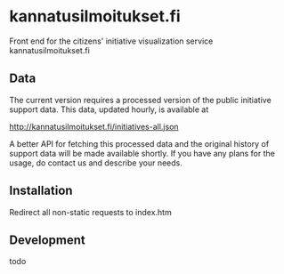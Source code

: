 # kannatusilmoitukset.fi

Front end for the citizens' initiative visualization service kannatusilmoitukset.fi

## Data

The current version requires a processed version of the public initiative support data. This data, updated hourly, is available at

http://kannatusilmoitukset.fi/initiatives-all.json

A better API for fetching this processed data and the original history of support data will be made available shortly. If you have any plans for the usage, do contact us and describe your needs.

## Installation

Redirect all non-static requests to index.htm

## Development

todo




